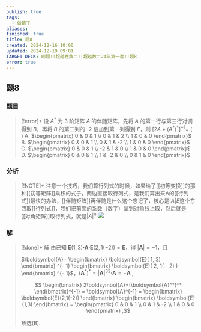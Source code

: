 ```yaml
---
publish: true
tags:
  - 做错了
aliases: 
finished: true
title: 题8
created: 2024-12-16 10:00
updated: 2024-12-19 09:01
TARGET DECK: 刷题::超越卷数二::超越数二24年第一套::题8
error: true
---
```

## 题8
### 题目
> [!error]+
> 设 $A^*$ 为 3 阶矩阵 $A$ 的伴随矩阵，先将 $A$ 的第一行与第三行对调得到 $B$，再将 $B$ 的第二列的 -2 倍加到第一列得到 $E$，则 $[2A + (A^*)^*]^{-1} =$ ( )
> A. $\begin{pmatrix} 0 & 0 & 1 \\ 0 & 1 & 2 \\ 1 & 0 & 0 \end{pmatrix}$
> B. $\begin{pmatrix} 0 & 0 & 1 \\ 0 & 1 & -2 \\ 1 & 0 & 0 \end{pmatrix}$
> C. $\begin{pmatrix} 0 & 0 & 1 \\ -2 & 1 & 0 \\ 1 & 0 & 0 \end{pmatrix}$
> D. $\begin{pmatrix} 0 & 0 & 1 \\ 1 & -2 & 0 \\ 0 & 1 & 0 \end{pmatrix}$
### 分析
> [!NOTE]+
> 注意一个技巧，我们算行列式的时候，如果给了[[初等变换]]的那种[[初等矩阵]]乘积的式子，两边直接取行列式，是我们算出来A的[[行列式]]最快的办法，[[伴随矩阵]]再伴随是什么这个忘记了，核心是$|A|E$这个东西取[[行列式]]，我们把前面的系数（数字）拿到对角线上取，然后就是[[对角矩阵]]取行列式，就是$|A|^{n}$
> ![](https://img.hwenyi.live/202412191701743.webp)
### 解
> [!done]+
> 解 由已知 $\boldsymbol{E}(1,3)\boldsymbol{\cdot}\boldsymbol{A}\boldsymbol{\cdot}\boldsymbol{E}(2,1(-2))=\boldsymbol{E}$，得 $|\boldsymbol{A}|=-1$，且
> 
> $\boldsymbol{A}= \begin{bmatrix} \boldsymbol{E}( 1, 3) \end{bmatrix} ^{- 1} \begin{bmatrix} \boldsymbol{E}( 2, 1( - 2) ) \end{bmatrix} ^{- 1}$，$(\boldsymbol{A}^{*})^{* }= |\boldsymbol{A}|^{32}\boldsymbol{\cdot}\boldsymbol{A}= -\boldsymbol{A}$ ,
> 
> $$ \begin{bmatrix} 2\boldsymbol{A}+(\boldsymbol{A}^*)^* \end{bmatrix}^{-1} = \boldsymbol{A}^{-1} = \begin{bmatrix} \boldsymbol{E}(2,1(-2)) \end{bmatrix} \begin{bmatrix} \boldsymbol{E}(1,3) \end{bmatrix} = \begin{pmatrix} 0 & 0 & 1 \\ 0 & 1 & -2 \\ 1 & 0 & 0 \end{pmatrix} ,$$
> 
> 故选(B).